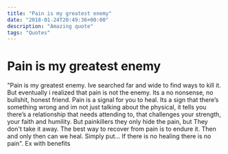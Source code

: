```yaml
---
title: "Pain is my greatest enemy"
date: "2018-01-24T20:49:36+00:00"
description: "Amazing quote"
tags: "Quotes"
---
```

# Pain is my greatest enemy

"Pain is my greatest enemy. Ive searched far and wide to find ways to kill it. But eventually i realized that pain is not the enemy. Its a no nonsense, no bullshit, honest friend. Pain is a signal for you to heal. Its a sign that there’s something wrong and im not just talking about the physical, it tells you there’s a relationship that needs attending to, that challenges your strength, your faith and humility. But painkillers they only hide the pain, but They don't take it away. The best way to recover from pain is to endure it. Then and only then can we heal. Simply put… If there is no healing there is no pain". Ex with benefits


